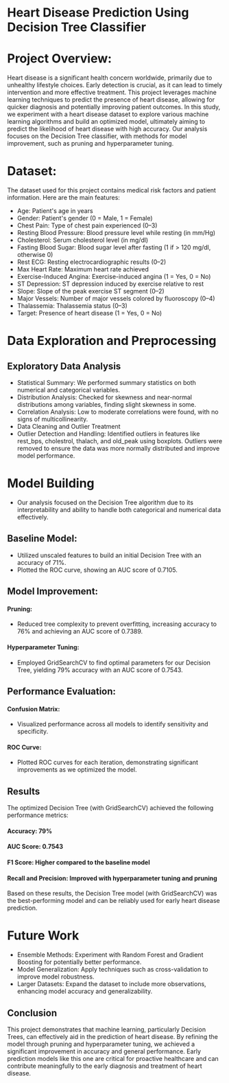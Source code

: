 # Heart Disease Prediction Using Decision Tree Classifier

# Project Overview:
Heart disease is a significant health concern worldwide, primarily due to unhealthy lifestyle choices. Early detection is crucial, as it can lead to timely intervention and more effective treatment. This project leverages machine learning techniques to predict the presence of heart disease, allowing for quicker diagnosis and potentially improving patient outcomes.
In this study, we experiment with a heart disease dataset to explore various machine learning algorithms and build an optimized model, ultimately aiming to predict the likelihood of heart disease with high accuracy. Our analysis focuses on the Decision Tree classifier, with methods for model improvement, such as pruning and hyperparameter tuning.

# Dataset:
The dataset used for this project contains medical risk factors and patient information. Here are the main features:
- Age: Patient's age in years
- Gender: Patient's gender (0 = Male, 1 = Female)
- Chest Pain: Type of chest pain experienced (0–3)
- Resting Blood Pressure: Blood pressure level while resting (in mm/Hg)
- Cholesterol: Serum cholesterol level (in mg/dl)
- Fasting Blood Sugar: Blood sugar level after fasting (1 if > 120 mg/dl, otherwise 0)
- Rest ECG: Resting electrocardiographic results (0–2)
- Max Heart Rate: Maximum heart rate achieved
- Exercise-Induced Angina: Exercise-induced angina (1 = Yes, 0 = No)
- ST Depression: ST depression induced by exercise relative to rest
- Slope: Slope of the peak exercise ST segment (0–2)
- Major Vessels: Number of major vessels colored by fluoroscopy (0–4)
- Thalassemia: Thalassemia status (0–3)
- Target: Presence of heart disease (1 = Yes, 0 = No)

# Data Exploration and Preprocessing
## Exploratory Data Analysis
- Statistical Summary: We performed summary statistics on both numerical and categorical variables.
- Distribution Analysis: Checked for skewness and near-normal distributions among variables, finding slight skewness in some.
- Correlation Analysis: Low to moderate correlations were found, with no signs of multicollinearity.
- Data Cleaning and Outlier Treatment
- Outlier Detection and Handling: Identified outliers in features like rest_bps, cholestrol, thalach, and old_peak using boxplots. Outliers were removed to ensure the data was more normally distributed and improve model performance.

# Model Building
- Our analysis focused on the Decision Tree algorithm due to its interpretability and ability to handle both categorical and numerical data effectively.

## Baseline Model:
- Utilized unscaled features to build an initial Decision Tree with an accuracy of 71%.
- Plotted the ROC curve, showing an AUC score of 0.7105.

## Model Improvement:
#### Pruning: 
- Reduced tree complexity to prevent overfitting, increasing accuracy to 76% and achieving an AUC score of 0.7389.
#### Hyperparameter Tuning: 
- Employed GridSearchCV to find optimal parameters for our Decision Tree, yielding 79% accuracy with an AUC score of 0.7543.

## Performance Evaluation:
#### Confusion Matrix: 
- Visualized performance across all models to identify sensitivity and specificity.
#### ROC Curve: 
- Plotted ROC curves for each iteration, demonstrating significant improvements as we optimized the model.

## Results
The optimized Decision Tree (with GridSearchCV) achieved the following performance metrics:
#### Accuracy: 79%
#### AUC Score: 0.7543
#### F1 Score: Higher compared to the baseline model
#### Recall and Precision: Improved with hyperparameter tuning and pruning

Based on these results, the Decision Tree model (with GridSearchCV) was the best-performing model and can be reliably used for early heart disease prediction.

# Future Work
- Ensemble Methods: Experiment with Random Forest and Gradient Boosting for potentially better performance.
- Model Generalization: Apply techniques such as cross-validation to improve model robustness.
- Larger Datasets: Expand the dataset to include more observations, enhancing model accuracy and generalizability.

## Conclusion
This project demonstrates that machine learning, particularly Decision Trees, can effectively aid in the prediction of heart disease. By refining the model through pruning and hyperparameter tuning, we achieved a significant improvement in accuracy and general performance. Early prediction models like this one are critical for proactive healthcare and can contribute meaningfully to the early diagnosis and treatment of heart disease.
